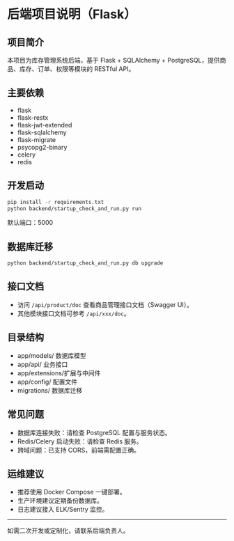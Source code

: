 # 后端项目说明（Flask）

## 项目简介
本项目为库存管理系统后端，基于 Flask + SQLAlchemy + PostgreSQL，提供商品、库存、订单、权限等模块的 RESTful API。

## 主要依赖
- flask
- flask-restx
- flask-jwt-extended
- flask-sqlalchemy
- flask-migrate
- psycopg2-binary
- celery
- redis

## 开发启动
```bash
pip install -r requirements.txt
python backend/startup_check_and_run.py run
```
默认端口：5000

## 数据库迁移
```bash
python backend/startup_check_and_run.py db upgrade
```

## 接口文档
- 访问 `/api/product/doc` 查看商品管理接口文档（Swagger UI）。
- 其他模块接口文档可参考 `/api/xxx/doc`。

## 目录结构
- app/models/    数据库模型
- app/api/       业务接口
- app/extensions/扩展与中间件
- app/config/    配置文件
- migrations/    数据库迁移

## 常见问题
- 数据库连接失败：请检查 PostgreSQL 配置与服务状态。
- Redis/Celery 启动失败：请检查 Redis 服务。
- 跨域问题：已支持 CORS，前端需配置正确。

## 运维建议
- 推荐使用 Docker Compose 一键部署。
- 生产环境建议定期备份数据库。
- 日志建议接入 ELK/Sentry 监控。

---
如需二次开发或定制化，请联系后端负责人。 